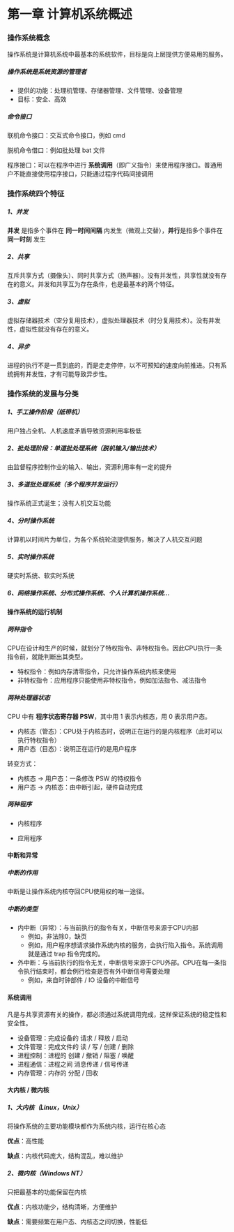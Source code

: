 # 第一章 计算机系统概述

### 操作系统概念

操作系统是计算机系统中最基本的系统软件，目标是向上层提供方便易用的服务。

##### 操作系统是系统资源的管理者

- 提供的功能：处理机管理、存储器管理、文件管理、设备管理
- 目标：安全、高效

##### 命令接口

联机命令接口：交互式命令接口，例如 cmd

脱机命令借口：例如批处理 bat 文件

程序接口：可以在程序中进行 **系统调用**（即广义指令）来使用程序接口。普通用户不能直接使用程序接口，只能通过程序代码间接调用



### 操作系统四个特征

##### 1、并发

**并发** 是指多个事件在 **同一时间间隔** 内发生（微观上交替），**并行**是指多个事件在 **同一时刻** 发生

##### 2、共享

互斥共享方式（摄像头）、同时共享方式（扬声器）。没有并发性，共享性就没有存在的意义。并发和共享互为存在条件，也是最基本的两个特征。

##### 3、虚拟

虚拟存储器技术（空分复用技术），虚拟处理器技术（时分复用技术）。没有并发性，虚拟性就没有存在的意义。

##### 4、异步

进程的执行不是一贯到底的，而是走走停停，以不可预知的速度向前推进。只有系统拥有并发性，才有可能导致异步性。



### 操作系统的发展与分类

##### 1、手工操作阶段（纸带机）

用户独占全机、人机速度矛盾导致资源利用率极低

##### 2、批处理阶段：单道批处理系统（脱机输入/输出技术）

由监督程序控制作业的输入、输出，资源利用率有一定的提升

##### 3、多道批处理系统（多个程序并发运行）

操作系统正式诞生；没有人机交互功能

##### 4、分时操作系统

计算机以时间片为单位，为各个系统轮流提供服务，解决了人机交互问题

##### 5、实时操作系统

硬实时系统、软实时系统

##### 6、网络操作系统、分布式操作系统、个人计算机操作系统...



#### 操作系统的运行机制

##### 两种指令

CPU在设计和生产的时候，就划分了特权指令、非特权指令。因此CPU执行一条指令前，就能判断出其类型。

- 特权指令：例如内存清零指令，只允许操作系统内核来使用
- 非特权指令：应用程序只能使用非特权指令，例如加法指令、减法指令

##### 两种处理器状态

CPU 中有 **程序状态寄存器 PSW**，其中用 1 表示内核态，用 0 表示用户态。

- 内核态（管态）：CPU处于内核态时，说明正在运行的是内核程序（此时可以执行特权指令）
- 用户态（目态）：说明正在运行的是用户程序

转变方式：

- 内核态 -> 用户态：一条修改 PSW 的特权指令
- 用户态 -> 内核态：由中断引起，硬件自动完成

##### 两种程序

- 内核程序

- 应用程序

  

#### 中断和异常

##### 中断的作用

中断是让操作系统内核夺回CPU使用权的唯一途径。

##### 中断的类型

- 内中断（异常）：与当前执行的指令有关，中断信号来源于CPU内部
  - 例如，非法除0，缺页
  - 例如，用户程序想请求操作系统内核的服务，会执行陷入指令。系统调用就是通过 trap 指令完成的。
- 外中断：与当前执行的指令无关，中断信号来源于CPU外部。CPU在每一条指令执行结束时，都会例行检查是否有外中断信号需要处理
  - 例如，来自时钟部件 / IO 设备的中断信号



#### 系统调用

凡是与共享资源有关的操作，都必须通过系统调用完成，这样保证系统的稳定性和安全性。

- 设备管理：完成设备的 请求 / 释放 / 启动
- 文件管理：完成文件的 读 / 写 / 创建 / 删除
- 进程控制：进程的 创建 / 撤销 / 阻塞 / 唤醒
- 进程通信：进程之间 消息传递 / 信号传递
- 内存管理：内存的 分配 / 回收



#### 大内核 / 微内核

##### 1、大内核（Linux，Unix）

将操作系统的主要功能模块都作为系统内核，运行在核心态

**优点**：高性能

**缺点**：内核代码庞大，结构混乱，难以维护

##### 2、微内核（Windows NT）

只把最基本的功能保留在内核

**优点**：内核功能少，结构清晰，方便维护

**缺点**：需要频繁在用户态、内核态之间切换，性能低

